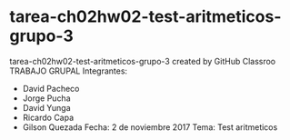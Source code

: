 # tarea-ch02hw02-test-aritmeticos-grupo-3
tarea-ch02hw02-test-aritmeticos-grupo-3 created by GitHub Classroo
TRABAJO GRUPAL
Integrantes:
+ David Pacheco
+ Jorge Pucha
+ David Yunga
+ Ricardo Capa
+ Gilson Quezada
Fecha: 2 de noviembre 2017
Tema: Test aritmeticos 
